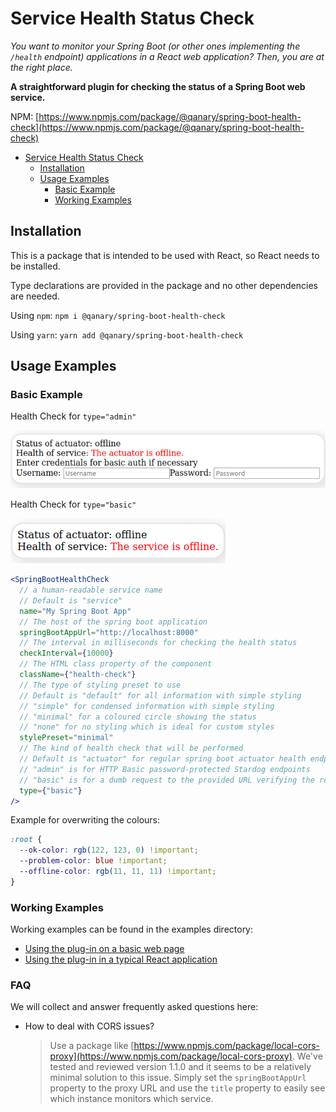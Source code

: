 # Service Health Status Check

_You want to monitor your Spring Boot (or other ones implementing the `/health` endpoint) applications in a React web application? Then, you are at the right place._

**A straightforward plugin for checking the status of a Spring Boot web service.**

NPM: [https://www.npmjs.com/package/@qanary/spring-boot-health-check](https://www.npmjs.com/package/@qanary/spring-boot-health-check)

- [Service Health Status Check](#service-health-status-check)
  - [Installation](#installation)
  - [Usage Examples](#usage-examples)
    - [Basic Example](#basic-example)
    - [Working Examples](#working-examples)

## Installation

This is a package that is intended to be used with React, so React needs to be installed.

Type declarations are provided in the package and no other dependencies are needed.

Using `npm`: `npm i @qanary/spring-boot-health-check`

Using `yarn`: `yarn add @qanary/spring-boot-health-check`

## Usage Examples

### Basic Example

Health Check for `type="admin"`

![Admin Actuator](static/actuator-admin.png)

Health Check for `type="basic"`

![Basic Actuator](static/actuator-basic.png)

```jsx
<SpringBootHealthCheck
  // a human-readable service name
  // Default is "service"
  name="My Spring Boot App"
  // The host of the spring boot application
  springBootAppUrl="http://localhost:8000"
  // The interval in milliseconds for checking the health status
  checkInterval={10000}
  // The HTML class property of the component
  className={"health-check"}
  // The type of styling preset to use
  // Default is "default" for all information with simple styling
  // "simple" for condensed information with simple styling
  // "minimal" for a coloured circle showing the status
  // "none" for no styling which is ideal for custom styles
  stylePreset="minimal"
  // The kind of health check that will be performed
  // Default is "actuator" for regular spring boot actuator health endpoints
  // "admin" is for HTTP Basic password-protected Stardog endpoints
  // "basic" is for a dumb request to the provided URL verifying the response is ok
  type={"basic"}
/>
```

Example for overwriting the colours:

```css
:root {
  --ok-color: rgb(122, 123, 0) !important;
  --problem-color: blue !important;
  --offline-color: rgb(11, 11, 11) !important;
}
```

### Working Examples

Working examples can be found in the examples directory:

- [Using the plug-in on a basic web page](./examples/basic-web-page/README.md)
- [Using the plug-in in a typical React application](./examples/typical-react-application/README.md)


### FAQ

We will collect and answer frequently asked questions here:

* How to deal with CORS issues?
  > Use a package like [https://www.npmjs.com/package/local-cors-proxy](https://www.npmjs.com/package/local-cors-proxy).
  > We've tested and reviewed version 1.1.0 and it seems to be a relatively minimal solution to this issue.
  > Simply set the `springBootAppUrl` property to the proxy URL and use the `title` property to easily see which instance monitors which service.
